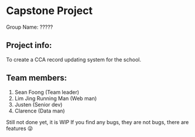 # Capstone Project
Group Name: ?????

## Project info:
To create a CCA record updating system for the school.

## Team members:

1. Sean Foong (Team leader)
2. Lim Jing Running Man (Web man)
3. Justen (Senior dev)
4. Clarence (Data man)

Still not done yet, it is WIP
If you find any bugs, they are not bugs, there are features 😜 
